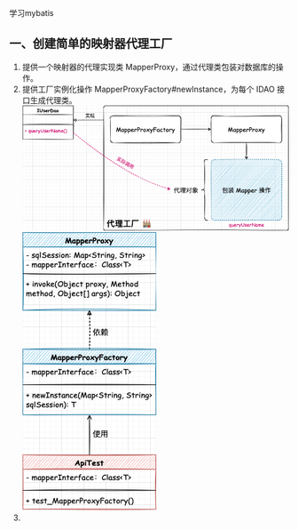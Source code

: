 学习mybatis
## 一、创建简单的映射器代理工厂
1. 提供一个映射器的代理实现类 MapperProxy，通过代理类包装对数据库的操作。
2. 提供工厂实例化操作 MapperProxyFactory#newInstance，为每个 IDAO 接口生成代理类。
![img.png](fig/img_1_1.png)
![img.png](fig/img_1_2.png)
6. 